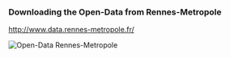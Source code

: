 ### Downloading the Open-Data from Rennes-Metropole

http://www.data.rennes-metropole.fr/

![Open-Data Rennes-Metropole](
http://www.data.rennes-metropole.fr/fileadmin/templates/api/images/logo.jpg)

